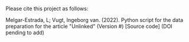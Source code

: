 Please cite this project as follows:

Melgar-Estrada, L; Vugt, Ingeborg van. (2022). Python script for the data preparation for the article "Unlinked" (Version #) [Source code] (DOI pending to add)